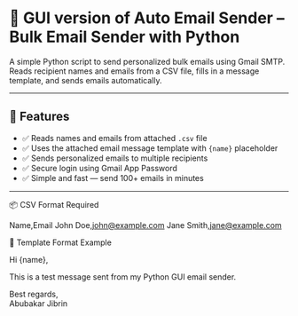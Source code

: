 # 📧 GUI version of Auto Email Sender – Bulk Email Sender with Python

A simple Python script to send personalized bulk emails using Gmail SMTP. Reads recipient names and emails from a CSV file, fills in a message template, and sends emails automatically.

---

## 🚀 Features

- ✅ Reads names and emails from attached `.csv` file 
- ✅ Uses the attached email message template with `{name}` placeholder
- ✅ Sends personalized emails to multiple recipients
- ✅ Secure login using Gmail App Password
- ✅ Simple and fast — send 100+ emails in minutes

---

📦 CSV Format Required

Name,Email
John Doe,john@example.com
Jane Smith,jane@example.com

📝 Template Format Example

Hi {name},

This is a test message sent from my Python GUI email sender.

Best regards,  
Abubakar Jibrin
